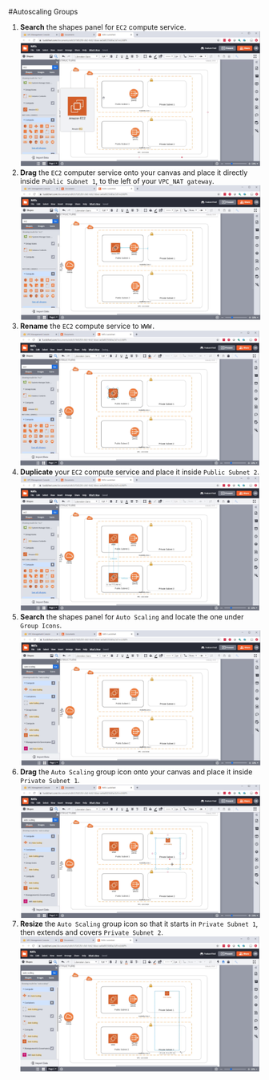 #Autoscaling Groups
1. **Search** the shapes panel for ```EC2``` compute service.
    ![images](../images/autoscale1.png)
2. **Drag** the ```EC2``` computer service onto your canvas and place it directly inside ```Public Subnet 1```, to the left of your ```VPC_NAT gateway```.
    ![images](../images/autoscale2.png)
3. **Rename** the ```EC2``` compute service to ```WWW.```
    ![images](../images/autoscale3.png)
4. **Duplicate** your ```EC2``` compute service and place it inside ```Public Subnet 2```.
    ![images](../images/autoscale4.png)
5. **Search** the shapes panel for ```Auto Scaling``` and locate the one under ```Group Icons```.
    ![images](../images/autoscale5.png)
6. **Drag** the ```Auto Scaling``` group icon onto your canvas and place it inside ```Private Subnet 1```.
    ![images](../images/autoscale6.png)
7. **Resize** the ```Auto Scaling``` group icon so that it starts in ```Private Subnet 1```, then extends and covers ```Private Subnet 2```.
    ![images](../images/autoscale7.png)
